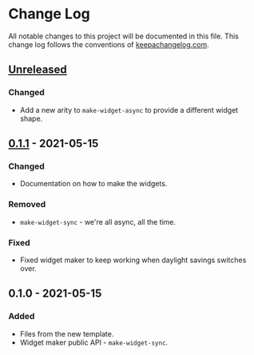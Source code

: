 # Change Log
All notable changes to this project will be documented in this file. This change log follows the conventions of [keepachangelog.com](http://keepachangelog.com/).

## [Unreleased]
### Changed
- Add a new arity to `make-widget-async` to provide a different widget shape.

## [0.1.1] - 2021-05-15
### Changed
- Documentation on how to make the widgets.

### Removed
- `make-widget-sync` - we're all async, all the time.

### Fixed
- Fixed widget maker to keep working when daylight savings switches over.

## 0.1.0 - 2021-05-15
### Added
- Files from the new template.
- Widget maker public API - `make-widget-sync`.

[Unreleased]: https://github.com/your-name/social-login/compare/0.1.1...HEAD
[0.1.1]: https://github.com/your-name/social-login/compare/0.1.0...0.1.1
